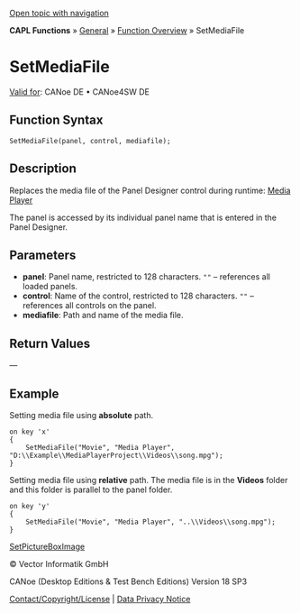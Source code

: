[Open topic with navigation](../../../../../CANoeDEFamily.htm#Topics/CAPLFunctions/Other/Functions/CAPLfunctionSetMediaFile.md)

**CAPL Functions** » [General](../CAPLGeneralStartPage.md) » [Function Overview](../CAPLfunctionsGeneralOverview.md) » SetMediaFile

# SetMediaFile

[Valid for](../../../Shared/FeatureAvailability.md): CANoe DE • CANoe4SW DE

## Function Syntax

```
SetMediaFile(panel, control, mediafile);
```

## Description

Replaces the media file of the Panel Designer control during runtime: [Media Player](../../../../../Subsystems/VectorToolsEnvironment/Content/Topics/PanelDesigner/Elements/PanelDesignerControlsMediaPlayer.md)

The panel is accessed by its individual panel name that is entered in the Panel Designer.

## Parameters

- **panel**: Panel name, restricted to 128 characters. `""` – references all loaded panels.
- **control**: Name of the control, restricted to 128 characters. `""` – references all controls on the panel.
- **mediafile**: Path and name of the media file.

## Return Values

—

## Example

Setting media file using **absolute** path.

```plaintext
on key 'x'
{
    SetMediaFile("Movie", "Media Player", "D:\\Example\\MediaPlayerProject\\Videos\\song.mpg");
}
```

Setting media file using **relative** path. The media file is in the **Videos** folder and this folder is parallel to the panel folder.

```plaintext
on key 'y'
{
    SetMediaFile("Movie", "Media Player", "..\\Videos\\song.mpg");
}
```

[SetPictureBoxImage](CAPLfunctionSetPictureBoxImage.md)

© Vector Informatik GmbH

CANoe (Desktop Editions & Test Bench Editions) Version 18 SP3

[Contact/Copyright/License](../../../Shared/ContactCopyrightLicense.md) | [Data Privacy Notice](https://www.vector.com/int/en/company/get-info/privacy-policy/)
